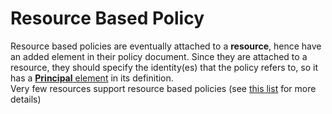 # Resource Based Policy

Resource based policies are eventually attached to a **resource**, hence have an added element in their policy document.
Since they are attached to a resource, they should specify the identity(es) that the policy refers to, so it has a [**Principal** element](https://docs.aws.amazon.com/IAM/latest/UserGuide/reference_policies_elements_principal.html#principal-accounts) in its definition.  
Very few resources support resource based policies (see [this list](https://docs.aws.amazon.com/IAM/latest/UserGuide/reference_aws-services-that-work-with-iam.html) for more details)
